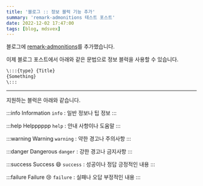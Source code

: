 ```yaml
---
title: '블로그 :: 정보 블럭 기능 추가'
summary: 'remark-admonitions 테스트 포스트'
date: 2022-12-02 17:47:00
tags: [blog, mdsvex]
---
```


블로그에 [remark-admonitions](https://www.npmjs.com/package/remark-admonitions)를 추가했습니다.

이제 블로그 포스트에서 아래와 같은 문법으로 정보 블럭을 사용할 수 있습니다.

```markdown
\:::{type} {Title}
{Something}
\:::
```

---

지원하는 블럭은 아래와 같습니다.

:::info Information
`info` : 일반 정보나 팁 정보
:::

:::help Helpppppp
`help` : 안내 사항이나 도움말
:::

:::warning Warning
`warning` : 약한 경고나 주의사항
:::

:::danger Dangerous
`danger` : 강한 경고나 금지사항
:::

:::success Success :smile:
`success` : 성공이나 정답 긍정적인 내용
:::

:::failure Failure :cry:
`failure` : 실패나 오답 부정적인 내용
:::
